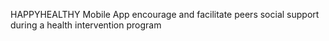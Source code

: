 HAPPYHEALTHY Mobile App encourage and facilitate peers social support during a health intervention program
